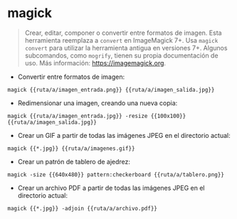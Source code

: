 # magick

> Crear, editar, componer o convertir entre formatos de imagen.
> Esta herramienta reemplaza a `convert` en ImageMagick 7+. Usa `magick convert` para utilizar la herramienta antigua en versiones 7+.
> Algunos subcomandos, como `mogrify`, tienen su propia documentación de uso.
> Más información: <https://imagemagick.org>.

- Convertir entre formatos de imagen:

`magick {{ruta/a/imagen_entrada.png}} {{ruta/a/imagen_salida.jpg}}`

- Redimensionar una imagen, creando una nueva copia:

`magick {{ruta/a/imagen_entrada.jpg}} -resize {{100x100}} {{ruta/a/imagen_salida.jpg}}`

- Crear un GIF a partir de todas las imágenes JPEG en el directorio actual:

`magick {{*.jpg}} {{ruta/a/imagenes.gif}}`

- Crear un patrón de tablero de ajedrez:

`magick -size {{640x480}} pattern:checkerboard {{ruta/a/tablero.png}}`

- Crear un archivo PDF a partir de todas las imágenes JPEG en el directorio actual:

`magick {{*.jpg}} -adjoin {{ruta/a/archivo.pdf}}`
